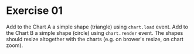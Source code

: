 # Exercise 01

Add to the Chart A a simple shape (triangle) using `chart.load` event.
Add to the Chart B a simple shape (circle) using `chart.render` event.
The shapes should resize altogether with the charts (e.g. on brower's resize,
on chart zoom).